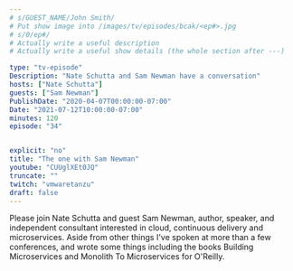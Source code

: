 ```yaml
---
# s/GUEST_NAME/John Smith/
# Put show image into /images/tv/episodes/bcak/<ep#>.jpg
# s/0/ep#/
# Actually write a useful description
# Actually write a useful show details (the whole section after ---)

type: "tv-episode"
Description: "Nate Schutta and Sam Newman have a conversation"
hosts: ["Nate Schutta"]
guests: ["Sam Newman"]
PublishDate: "2020-04-07T00:00:00-07:00"
Date: "2021-07-12T10:00:00-07:00"
minutes: 120
episode: "34"


explicit: "no"
title: "The one with Sam Newman"
youtube: "CUUglXEt0JQ"
truncate: ""
twitch: "vmwaretanzu"
draft: false
---
```


Please join Nate Schutta and guest Sam Newman, author, speaker, and independent consultant interested in cloud, continuous delivery and microservices. Aside from other things I've spoken at more than a few conferences, and wrote some things including the books Building Microservices and Monolith To Microservices for O'Reilly.
